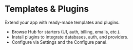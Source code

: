 # Templates & Plugins

Extend your app with ready-made templates and plugins.

- Browse Hub for starters (UI, auth, billing, emails, etc.).
- Install plugins to integrate databases, auth, and providers.
- Configure via Settings and the Configure panel.
